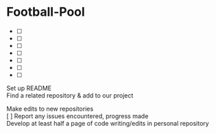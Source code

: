 # Football-Pool


- [ ] 
- [ ]
- [ ]
- [ ]
- [ ]
- [ ]
- [ ]

Set up README  
Find a related repository & add to our project  

 Make edits to new repositories  
 [ ] Report any issues encountered, progress made  
Develop at least half a page of code writing/edits in personal repository